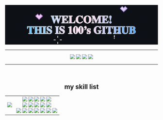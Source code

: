 
<div align="center">
  <img src="https://github.com/baezzzi/baezzzi/blob/main/%E1%84%80%E1%85%B5%E1%86%BA%E1%84%92%E1%85%A5%E1%84%87%E1%85%B3.gif">
</div>

***

<div align="center">
  
  <a href="https://velog.io/@mynumber100/series"><img src="https://img.shields.io/badge/mynumberis100.log-20C997?style=flat-square&logo=velog&logoColor=white"/></a>
  <a href="https://www.instagram.com/"><img src="https://img.shields.io/badge/instagram-FF0069?style=flat-square&logo=instagram&logoColor=white" /></a>
  <a href="https://blog.naver.com/xzxxeon"><img src="https://img.shields.io/badge/naver blog-03C75A?style=flat-square&logo=blog&logoColor=white" /></a>
  <a href="https://solved.ac/hannee233"><img src="http://mazassumnida.wtf/api/mini/generate_badge?boj=hannee233&theme=dark" margin-left=1100/></a>
</div>

  
***

<br />

<div align="center">
  <h2>my skill list</h2>
<table>
  <tr gap="100px">
    <td align="center">
      <img src="https://github-readme-stats.vercel.app/api/top-langs/?username=baezzzi&layout=compact" />
    </td>
    <td align="center">
      <img src="https://img.shields.io/badge/java script-F7DF1E?style=flat-square&logo=JavaScript&logoColor=white" />
      <img src="https://img.shields.io/badge/HTML5-E34F26?style=flat-square&logo=HTML5&logoColor=white" />
      <img src="https://img.shields.io/badge/CSS3-1572B6?style=flat-square&logo=CSS3&logoColor=white" />
      <img src="https://img.shields.io/badge/react-61DAFB?style=flat-square&logo=React&logoColor=white" />
      <img src="https://img.shields.io/badge/python-3776AB?style=flat-square&logo=Python&logoColor=white" /><br/>
      <img src="https://img.shields.io/badge/c-A8B9CC?style=flat-square&logo=C&logoColor=white" />
      <img src="https://img.shields.io/badge/java-007396?style=flat-square&logo=java&logoColor=white" />
      <img src="https://img.shields.io/badge/spring boot-6DB33F?style=flat-square&logo=springboot&logoColor=white" />
      <img src="https://img.shields.io/badge/android-3DDC84?style=flat-square&logo=Android&logoColor=white" />
      <img src="https://img.shields.io/badge/MYSQL-4479A1?style=flat-square&logo=MySQL&logoColor=white" /><br />
      <img src="https://img.shields.io/badge/andriod studio-3DDC84?style=flat-square&logo=AndroidStudio&logoColor=white" />
      <img src="https://img.shields.io/badge/git-F05032?style=flat-square&logo=Git&logoColor=white" />
      <img src="https://img.shields.io/badge/vs code-5D87BF?style=flat-square&logo=V&logoColor=white" />
      <img src="https://img.shields.io/badge/intelliJ-000000?style=flat-square&logo=intelliJIDEA&logoColor=white" />
      <img src="https://img.shields.io/badge/notion-000000?style=flat-square&logo=notion&logoColor=white" />
      <img src="https://img.shields.io/badge/photoshop-1F305F?style=flat-square&" />
      <img src="https://img.shields.io/badge/premeire pro-1875F3?style=flat-square" />
    </td>
  </tr>
</table>
</div>

<!--
**baezzzi/baezzzi** is a ✨ _special_ ✨ repository because its `README.md` (this file) appears on your GitHub profile.

Here are some ideas to get you started:

- 🔭 I’m currently working on ...
- 🌱 I’m currently learning ...
- 👯 I’m looking to collaborate on ...
- 🤔 I’m looking for help with ...
- 💬 Ask me about ...
- 📫 How to reach me: ...
- 😄 Pronouns: ...
- ⚡ Fun fact: ...
-->
